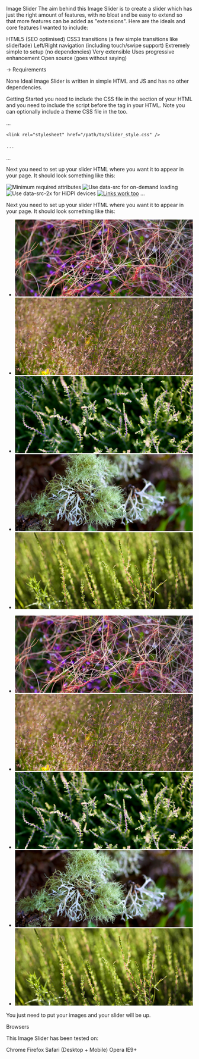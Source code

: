 Image Slider
The aim behind this Image Slider is to create a slider which has just the right amount of features, with no bloat and be easy to extend so that more features can be added as "extensions". Here are the ideals and core features I wanted to include:

HTML5 (SEO optimised)
CSS3 transitions (a few simple transitions like slide/fade)
Left/Right navigation (including touch/swipe support)
Extremely simple to setup (no dependencies)
Very extensible
Uses progressive enhancement
Open source (goes without saying)

-> Requirements

None
Ideal Image Slider is written in simple HTML and JS and has no other dependencies.

Getting Started
you need to include the CSS file in the <head> section of your HTML and you need to include the script before the </body> tag in your HTML. Note you can optionally include a theme CSS file in the <head> too.

<html>
<head>
    ...
    
	<link rel="stylesheet" href="/path/to/slider_style.css" />

    ...
</head>
<body>
    ...
    <script src="https://code.jquery.com/jquery-1.11.3.min.js"></script>
<script src="/path/to/slider.js"></script>
<link rel="stylesheet" href="http://maxcdn.bootstrapcdn.com/font-awesome/4.3.0/css/font-awesome.min.css">
</body>
</html>

Next you need to set up your slider HTML where you want it to appear in your page. It should look something like this:

<div id="slider">
    <img src="img/1.jpg" alt="Minimum required attributes">
    <img data-src="img/2.jpg" src="" alt="Use data-src for on-demand loading">
    <img data-src="img/3.jpg" data-src-2x="img/3@2x.jpg" src="" alt="Use data-src-2x for HiDPI devices">
    <a href="http://example.com"><img data-src="img/4.jpg" src="" alt="Links work too"></a>
    ...
</div>

Next you need to set up your slider HTML where you want it to appear in your page. It should look something like this:

<div id="main">
	<div id="img-container">
		<div id="prev"> <i class="fa fa-angle-left fa-5x"></i> </div>
		<div id="next"> <i class="fa fa-angle-right fa-5x"></i> </div>
			<ul id="img-list">
				<li class="list-slider"><img alt="" src="images/1.jpg"  /></li>
				<li class="list-slider"><img alt="" src="images/2.jpg" /></li>
				<li class="list-slider"><img alt="" src="images/3.jpg" /></li>
				<li class="list-slider"><img alt="" src="images/4.jpg" /></li>
				<li class="list-slider"><img alt="" src="images/5.jpg" /></li>
			</ul>
		</div>
	<div id="thumbs-nail">
			<ul id="thumb-list">
				<li class="thumb-slider"><img  alt="" src="images/1.jpg"  /></li>
				<li class="thumb-slider"><img alt="" src="images/2.jpg" /></li>
				<li class="thumb-slider"><img alt="" src="images/3.jpg" /></li>
				<li class="thumb-slider"><img alt="" src="images/4.jpg" /></li>
				<li class="thumb-slider"><img alt="" src="images/5.jpg" /></li>
			</ul
	</div>
</div>

You just need to put your images and your slider will be up.

Browsers

This Image Slider has been tested on:

Chrome
Firefox
Safari (Desktop + Mobile)
Opera
IE9+	